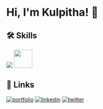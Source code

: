 # Hi, I'm Kulpitha! 🙂

## 🛠 Skills

![](https://upload.wikimedia.org/wikipedia/commons/d/d9/Node.js_logo.svg)
<img src="https://upload.wikimedia.org/wikipedia/commons/d/d9/Node.js_logo.svg" width="48">


## 🔗 Links
[![portfolio](https://img.shields.io/badge/my_portfolio-000?style=for-the-badge&logo=ko-fi&logoColor=white)](https://katherineoelsner.com/)
[![linkedin](https://img.shields.io/badge/linkedin-0A66C2?style=for-the-badge&logo=linkedin&logoColor=white)](https://www.linkedin.com/)
[![twitter](https://img.shields.io/badge/twitter-1DA1F2?style=for-the-badge&logo=twitter&logoColor=white)](https://twitter.com/)

